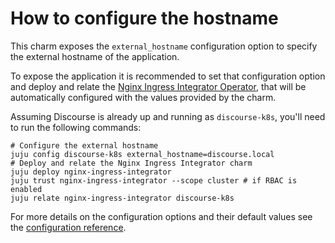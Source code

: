 # How to configure the hostname

This charm exposes the `external_hostname` configuration option to specify the external hostname of the application.

To expose the application it is recommended to set that configuration option and deploy and relate the [Nginx Ingress Integrator Operator](https://charmhub.io/nginx-ingress-integrator), that will be automatically configured with the values provided by the charm.

Assuming Discourse is already up and running as `discourse-k8s`, you'll need to run the following commands:
```
# Configure the external hostname
juju config discourse-k8s external_hostname=discourse.local
# Deploy and relate the Nginx Ingress Integrator charm
juju deploy nginx-ingress-integrator
juju trust nginx-ingress-integrator --scope cluster # if RBAC is enabled
juju relate nginx-ingress-integrator discourse-k8s
```

For more details on the configuration options and their default values see the [configuration reference](https://charmhub.io/discourse-k8s/configure).
